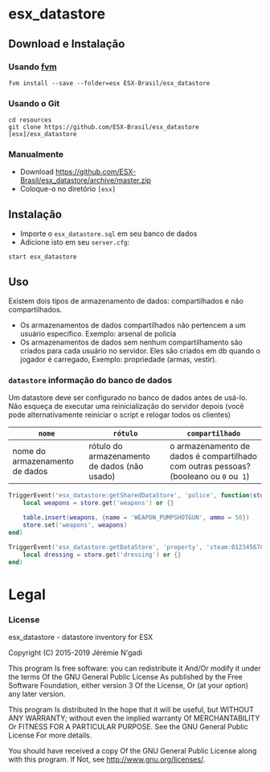 # esx_datastore

## Download e Instalação

### Usando [fvm](https://github.com/qlaffont/fvm-installer)
```
fvm install --save --folder=esx ESX-Brasil/esx_datastore
```

### Usando o Git
```
cd resources
git clone https://github.com/ESX-Brasil/esx_datastore [esx]/esx_datastore
```

### Manualmente
- Download https://github.com/ESX-Brasil/esx_datastore/archive/master.zip
- Coloque-o no diretório `[esx]`

## Instalação
- Importe o `esx_datastore.sql` em seu banco de dados
- Adicione isto em seu `server.cfg`:

```
start esx_datastore
```

## Uso
Existem dois tipos de armazenamento de dados: compartilhados e não compartilhados.

- Os armazenamentos de dados compartilhados não pertencem a um usuário específico. Exemplo: arsenal de polícia
- Os armazenamentos de dados sem nenhum compartilhamento são criados para cada usuário no servidor. Eles são criados em db quando o jogador é carregado, Exemplo: propriedade (armas, vestir).

### `datastore` informação do banco de dados
Um datastore deve ser configurado no banco de dados antes de usá-lo. Não esqueça de executar uma reinicialização do servidor depois (você pode alternativamente reiniciar o script e relogar todos os clientes)

| `nome`   | `rótulo` | `compartilhado` |
| -------- | ------- | -------- |
| nome do armazenamento de dados | rótulo do armazenamento de dados (não usado) | o armazenamento de dados é compartilhado com outras pessoas? (booleano ou `0` ou` 1`) |

```lua
TriggerEvent('esx_datastore:getSharedDataStore', 'police', function(store)
	local weapons = store.get('weapons') or {}

	table.insert(weapons, {name = 'WEAPON_PUMPSHOTGUN', ammo = 50})
	store.set('weapons', weapons)
end)

TriggerEvent('esx_datastore:getDataStore', 'property', 'steam:0123456789', function(store)
	local dressing = store.get('dressing') or {}
end)
```

# Legal
### License
esx_datastore - datastore inventory for ESX

Copyright (C) 2015-2019 Jérémie N'gadi

This program Is free software: you can redistribute it And/Or modify it under the terms Of the GNU General Public License As published by the Free Software Foundation, either version 3 Of the License, Or (at your option) any later version.

This program Is distributed In the hope that it will be useful, but WITHOUT ANY WARRANTY; without even the implied warranty Of MERCHANTABILITY Or FITNESS FOR A PARTICULAR PURPOSE. See the GNU General Public License For more details.

You should have received a copy Of the GNU General Public License along with this program. If Not, see http://www.gnu.org/licenses/.
